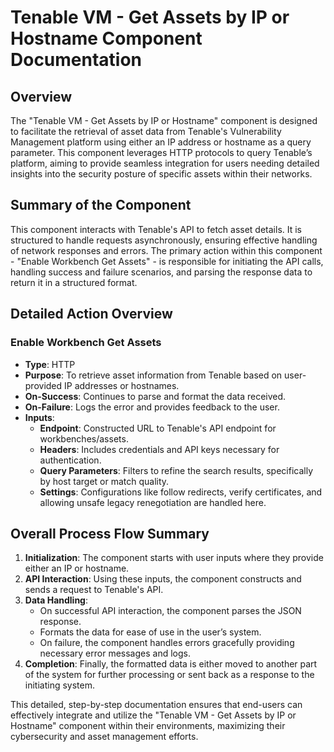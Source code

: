 # Tenable VM - Get Assets by IP or Hostname Component Documentation

## Overview
The "Tenable VM - Get Assets by IP or Hostname" component is designed to facilitate the retrieval of asset data from Tenable's Vulnerability Management platform using either an IP address or hostname as a query parameter. This component leverages HTTP protocols to query Tenable’s platform, aiming to provide seamless integration for users needing detailed insights into the security posture of specific assets within their networks.

## Summary of the Component
This component interacts with Tenable's API to fetch asset details. It is structured to handle requests asynchronously, ensuring effective handling of network responses and errors. The primary action within this component - "Enable Workbench Get Assets" - is responsible for initiating the API calls, handling success and failure scenarios, and parsing the response data to return it in a structured format.

## Detailed Action Overview
### Enable Workbench Get Assets
- **Type**: HTTP
- **Purpose**: To retrieve asset information from Tenable based on user-provided IP addresses or hostnames.
- **On-Success**: Continues to parse and format the data received.
- **On-Failure**: Logs the error and provides feedback to the user.
- **Inputs**:
  - **Endpoint**: Constructed URL to Tenable's API endpoint for workbenches/assets.
  - **Headers**: Includes credentials and API keys necessary for authentication.
  - **Query Parameters**: Filters to refine the search results, specifically by host target or match quality.
  - **Settings**: Configurations like follow redirects, verify certificates, and allowing unsafe legacy renegotiation are handled here.

## Overall Process Flow Summary
1. **Initialization**: The component starts with user inputs where they provide either an IP or hostname.
2. **API Interaction**: Using these inputs, the component constructs and sends a request to Tenable's API.
3. **Data Handling**:
   - On successful API interaction, the component parses the JSON response.
   - Formats the data for ease of use in the user’s system.
   - On failure, the component handles errors gracefully providing necessary error messages and logs.
4. **Completion**: Finally, the formatted data is either moved to another part of the system for further processing or sent back as a response to the initiating system.

This detailed, step-by-step documentation ensures that end-users can effectively integrate and utilize the "Tenable VM - Get Assets by IP or Hostname" component within their environments, maximizing their cybersecurity and asset management efforts.
